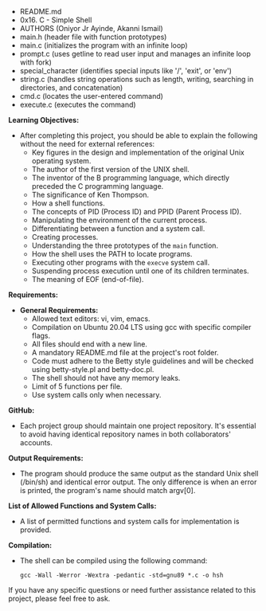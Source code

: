 
  - README.md
  - 0x16. C - Simple Shell
  - AUTHORS (Oniyor Jr Ayinde, Akanni Ismail)
  - main.h (header file with function prototypes)
  - main.c (initializes the program with an infinite loop)
  - prompt.c (uses getline to read user input and manages an infinite loop with fork)
  - special_character (identifies special inputs like '/', 'exit', or 'env')
  - string.c (handles string operations such as length, writing, searching in directories, and concatenation)
  - cmd.c (locates the user-entered command)
  - execute.c (executes the command)

**Learning Objectives:**
- After completing this project, you should be able to explain the following without the need for external references:
  - Key figures in the design and implementation of the original Unix operating system.
  - The author of the first version of the UNIX shell.
  - The inventor of the B programming language, which directly preceded the C programming language.
  - The significance of Ken Thompson.
  - How a shell functions.
  - The concepts of PID (Process ID) and PPID (Parent Process ID).
  - Manipulating the environment of the current process.
  - Differentiating between a function and a system call.
  - Creating processes.
  - Understanding the three prototypes of the `main` function.
  - How the shell uses the PATH to locate programs.
  - Executing other programs with the `execve` system call.
  - Suspending process execution until one of its children terminates.
  - The meaning of EOF (end-of-file).

**Requirements:**
- **General Requirements:**
  - Allowed text editors: vi, vim, emacs.
  - Compilation on Ubuntu 20.04 LTS using gcc with specific compiler flags.
  - All files should end with a new line.
  - A mandatory README.md file at the project's root folder.
  - Code must adhere to the Betty style guidelines and will be checked using betty-style.pl and betty-doc.pl.
  - The shell should not have any memory leaks.
  - Limit of 5 functions per file.
  - Use system calls only when necessary.

**GitHub:**
- Each project group should maintain one project repository. It's essential to avoid having identical repository names in both collaborators' accounts.

**Output Requirements:**
- The program should produce the same output as the standard Unix shell (/bin/sh) and identical error output. The only difference is when an error is printed, the program's name should match argv[0].

**List of Allowed Functions and System Calls:**
- A list of permitted functions and system calls for implementation is provided.

**Compilation:**
- The shell can be compiled using the following command:
  ```
  gcc -Wall -Werror -Wextra -pedantic -std=gnu89 *.c -o hsh
  ```

If you have any specific questions or need further assistance related to this project, please feel free to ask.
